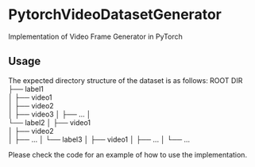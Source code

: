 # PytorchVideoDatasetGenerator
Implementation of Video Frame Generator in PyTorch

## Usage
The expected directory structure of the dataset is as follows:
    ROOT DIR
    ├── label1                   
    │   ├── video1             
    │   ├── video2              
    │   ├── video3
    │   ├── ...
    │                
    └── label2
    │   ├── video1             
    │   ├── video2              
    │   ├── ...
    │
    └── label3
    │   ├── video1
    │   ├── ...
    │
    └── ...
    
    
       
Please check the code for an example of how to use the implementation.
